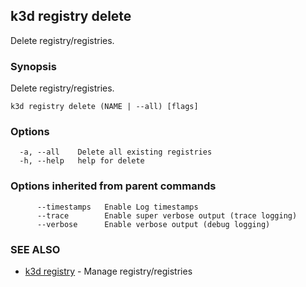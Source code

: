 ## k3d registry delete

Delete registry/registries.

### Synopsis

Delete registry/registries.

```
k3d registry delete (NAME | --all) [flags]
```

### Options

```
  -a, --all    Delete all existing registries
  -h, --help   help for delete
```

### Options inherited from parent commands

```
      --timestamps   Enable Log timestamps
      --trace        Enable super verbose output (trace logging)
      --verbose      Enable verbose output (debug logging)
```

### SEE ALSO

* [k3d registry](k3d_registry.md)	 - Manage registry/registries

